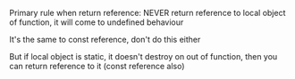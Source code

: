 Primary rule when return reference: NEVER return reference to local object of function, 
it will come to undefined behaviour

It's the same to const reference, don't do this either

But if local object is static, it doesn't destroy on out of function, 
then you can return reference to it (const reference also)
